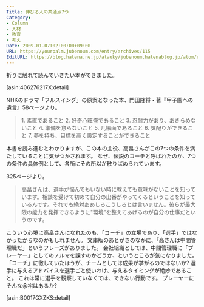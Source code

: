 ```yaml
---
Title: 伸びる人の共通点7つ
Category:
- Column
- 人材
- 教育
- 考え
Date: 2009-01-07T02:00:00+09:00
URL: https://yourpalm.jubenoum.com/entry/archives/115
EditURL: https://blog.hatena.ne.jp/atauky/jubenoum.hatenablog.jp/atom/entry/6653458415120885852
---
```



折りに触れて読んでいきたい本ができました。


[asin:406276217X:detail]


NHKのドラマ「フルスイング」の原案となった本、門田隆将・著『甲子園への遺言』58ページより。
<blockquote>1. 素直であること
2. 好奇心旺盛であること
3. 忍耐力があり、あきらめないこと
4. 準備を怠らないこと
5. 几帳面であること
6. 気配りができること
7. 夢を持ち、目標を高く設定することができること</blockquote>
本書を読み進むとわかりますが、この本の主役、高畠さんがこの7つの条件を満たしていることに気がつかされます。
なぜ、伝説のコーチと呼ばれたのか、7つの条件の具体例として、各所にその所以が散りばめられています。

325ページより。
<blockquote>高畠さんは、選手が悩んでもいない時に教えても意味がないことを知っています。相談を受けて初めて自分の出番がやってくるということを知っているんです。それでも絶対ああしろこうしろとは言いません。彼らが最大限の能力を発揮できるように"環境"を整えてあげるのが自分の仕事だというのです。</blockquote>
こういう心境に高畠さんになれたのも、「コーチ」の立場であり、「選手」ではなかったからなのかもしれません。
文庫版のあとがきのなかに、「高さんは中間管理職だ」というフレーズがありました。
会社組織としては、中間管理職に「プレーヤー」としてのノルマを課すのかどうか、というところが気になりました。「コーチ」に徹していたほうが、チームとしては成果が挙がるのではないか?
選手に与えるアドバイスを選手ごと使いわけ、与えるタイミングが絶妙であること。
これは常に選手を観察していなくては、できない行動です。
プレーヤーにそんな余裕はあるか?

[asin:B0017GXZKS:detail]

